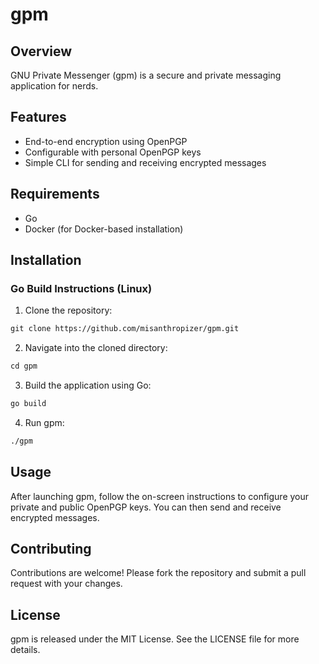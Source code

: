# gpm

## Overview

GNU Private Messenger (gpm) is a secure and private messaging application for nerds.

## Features

- End-to-end encryption using OpenPGP
- Configurable with personal OpenPGP keys
- Simple CLI for sending and receiving encrypted messages

## Requirements

- Go
- Docker (for Docker-based installation)

## Installation

### Go Build Instructions (Linux)

1. Clone the repository:
```sh
git clone https://github.com/misanthropizer/gpm.git
```
2. Navigate into the cloned directory:
```sh
cd gpm
```
3. Build the application using Go:
```sh
go build
```
4. Run gpm:
```sh
./gpm
```



## Usage
After launching gpm, follow the on-screen instructions to configure your private and public OpenPGP keys. You can then send and receive encrypted messages.
## Contributing
Contributions are welcome! Please fork the repository and submit a pull request with your changes.
## License
gpm is released under the MIT License. See the LICENSE file for more details.
